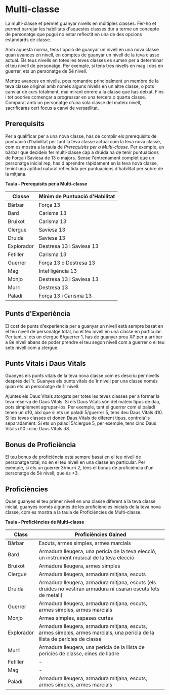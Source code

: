 # Multi-classe

La multi-classe et permet guanyar nivells en múltiples classes. Fer-ho et permet barrejar les habilitats d'aquestes classes dur a terme un concepte de personatge que pugui no estar reflectit en una de des opcions estàndards de classe.

Amb aquesta norma, tens l'opció de guanyar un nivell en una nova classe quan avances en nivell, en comptes de guanyar un nivell de la teva classe actual. Els teus nivells en totes les teves classes es sumen per a determinar el teu nivell de personatge. Per exemple, si tens tres nivells en mag i dos en guerrer, ets un personatge de 5è nivell.

Mentre avances en nivells, pots romandre principalment un membre de la teva classe original amb només alguns nivells en un altre classe, o pots canviar de curs totalment, mai mirant enrere a la classe que has deixat. Fins i tot podries començar a progressar en una tercera o quarta classe. Comparat amb un personatge d'una sola classe del mateix nivell, sacrificaràs cert focus a canvi de versatilitat.

## Prerequisits
Per a qualificar per a una nova classe, has de complir els prerequisits de puntuació d'habilitat per tant la teva classe actual com la teva nova classe, com es mostra a la taula de *Prerequisits per a Multi-classe*. Per exemple, un bàrbar que decideix fer multi-classe cap a druida ha de tenir puntuacions de Força i Saviesa de 13 o majors. Sense l'entrenament complet que un personatge inicial rep, has d'aprendre ràpidament en la teva nova classe, tenint una aptitud natural reflectida per puntuacions d'habilitat per sobre de la mitjana.

**Taula - Prerequisits per a Multi-classe**

| Classe     | Mínim de Puntuació d'Habilitat          |
|-----------|-----------------------------|
| Bàrbar | Força 13                 |
| Bard      | Carisma 13                 |
| Bruixot   | Carisma 13                 |
| Clergue    | Saviesa 13                   |
| Druida     | Saviesa 13                   |
| Explorador    | Destresa 13 i Saviesa 13  |
| Fetiller  | Carisma 13                 |
| Guerrer   | Força 13 o Destresa 13 |
| Mag    | Intel·ligència 13             |
| Monjo      | Destresa 13 i Saviesa 13  |
| Murri     | Destresa 13                |
| Paladí   | Força 13 i Carisma 13 |

## Punts d'Experiència
El cost de punts d'experiència per a guanyar un nivell està sempre basat en el teu nivell de personatge total, no el teu nivell en una classe en particular. Per tant, si ets un clergue 6/guerrer 1, has de guanyar prou XP per a arribar a 8è nivell abans de poder prendre el teu segon nivell com a guerrer o el teu setè nivell com a clergue.

## Punts Vitals i Daus Vitals
Guanyes els punts vitals de la teva nova classe com es descriu per nivells després del 1r. Guanyes els punts vitals de 1r nivell per una classe només quan ets un personatge de 1r nivell.

Ajuntes els Daus Vitals atorgats per totes les teves classes per a formar la teva reserva de Daus Vitals. Si els Daus Vitals són del mateix tipus de dau, pots simplement agrupar-los. Per exemple, tant el guerrer com el paladí tenen un d10, així que si ets un paladí 5/guerrer 5, tens deu Daus Vitals d10. Si les teves classes et donen Daus Vitals de diferent tipus, controla'ls separadament. Si ets un paladí 5/clergue 5, per exemple, tens cinc Daus Vitals d10 i cinc Daus Vitals d8.

## Bonus de Proficiència
El teu bonus de proficiència està sempre basat en el teu nivell de personatge total, no en el teu nivell en una classe en particular. Per exemple, si ets un guerrer 3/murri 2, tens el bonus de proficiència d'un personatge de 5è nivell, que és +3.

## Proficiències
Quan guanyes el teu primer nivell en una classe diferent a la teva classe inicial, guanyes només algunes de les proficiències inicials de la teva nova classe, com es mostra a la taula de Proficiències de Multi-classe.

**Taula - Proficiències de Multi-classe**

| Class     | Proficiències Gained        |
|-----------|-----------------------------------|
| Bàrbar | Escuts, armes simples, armes marcials      |
| Bard      | Armadura lleugera, una perícia de la teva elecció, un instrument musical de la teva elecció|
| Bruixot   | Armadura lleugera, armes simples        |
| Clergue    | Armadura lleugera, armadura mitjana, escuts        |
| Druida     | Armadura lleugera, armadura mitjana, escuts (els druides no vestiran armadura ni usaran escuts fets de metall)      |
| Guerrer   | Armadura lleugera, armadura mitjana, escuts, armes simples, armes marcials    |
| Monjo      | Armes simples, espases curtes        |
| Explorador    | Armadura lleugera, armadura mitjana, escuts, armes simples, armes marcials, una perícia de la llista de perícies de classe |
| Murri     | Armadura lleugera, una perícia de la llista de perícies de classe, eines de lladre   |
| Fetiller  | -    |
| Mag    | -    |
| Paladí   | Armadura lleugera, armadura mitjana, escuts, armes simples, armes marcials       |